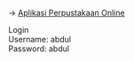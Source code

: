 → <a href="https://tugaskelompok12.000webhostapp.com/" target="_blank" title="Aplikasi Perpustakaan Online">Aplikasi Perpustakaan Online</a>

Login<br />
Username: abdul<br />
Password: abdul